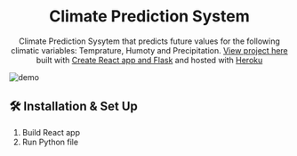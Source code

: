 <h1 align="center">
  Climate Prediction System
</h1>
<p align="center">
  Climate Prediction Sysytem that predicts future values for the following climatic variables: Temprature, Humoty and Precipitation. <a href="https://ogunwoleoluwatobi.ga" target="_blank">View project here</a> built with <a href="https://create-react-app.dev/docs/getting-started/" target="_blank">Create React app and Flask</a> and hosted with <a href="https://www.heroku.com/" target="_blank">Heroku</a>
</p>

![demo](https://rawcdn.githack.com/OgunwoleOluwatobi/Climate-Predict/0aab8ec6f498ed89f679070ed9f84b4647543b8c/images/clim.pnghttps://gitcdn.link/repo/OgunwoleOluwatobi/v3/master/src/images/demo.png)

## 🛠 Installation & Set Up

1. Build React app
2. Run Python file
